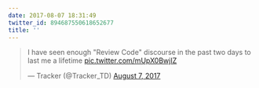 ```yaml
---
date: 2017-08-07 18:31:49
twitter_id: 894687550618652677
title: ''
---
```


<blockquote class="twitter-tweet"><p lang="en" dir="ltr">I have seen enough &quot;Review Code&quot; discourse in the past two days to last me a lifetime <a href="https://t.co/mUpX0BwjIZ">pic.twitter.com/mUpX0BwjIZ</a></p>&mdash; Tracker (@Tracker_TD) <a href="https://twitter.com/Tracker_TD/status/894561333672378369?ref_src=twsrc%5Etfw">August 7, 2017</a></blockquote>
<script async src="https://platform.twitter.com/widgets.js" charset="utf-8"></script>
